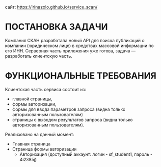 сайт: https://irinazolo.github.io/service_scan/

# ПОСТАНОВКА ЗАДАЧИ
Компания СКАН разработала новый API для поиска публикаций о компании (юридическом лице) в средствах массовой информации по его ИНН. Серверная часть приложения уже готова, задача — разработать клиентскую часть.

# ФУНКЦИОНАЛЬНЫЕ ТРЕБОВАНИЯ
Клиентская часть сервиса состоит из:
* главной страницы,
* формы авторизации,
* формы для ввода параметров запроса (видна только авторизованным пользователям)
* страницы с выводом результатов запроса (видна только авторизованным пользователям).

Реализовано на данный момент:
* Главная страница
* Страница формы авторизации
    * Авторизация (доступный аккаунт: логин - sf_student1, пароль - 4i2385j)
